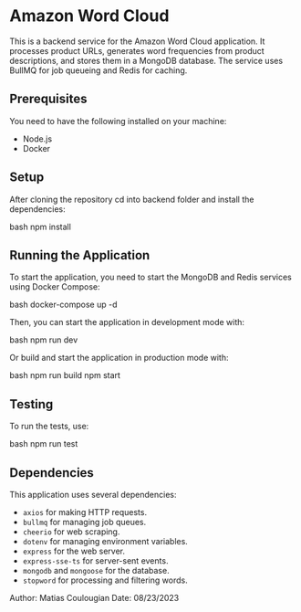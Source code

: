# Amazon Word Cloud

This is a backend service for the Amazon Word Cloud application. It processes product URLs, generates word frequencies from product descriptions, and stores them in a MongoDB database. The service uses BullMQ for job queueing and Redis for caching.

## Prerequisites

You need to have the following installed on your machine:

- Node.js
- Docker

## Setup

After cloning the repository cd into backend folder and install the dependencies:

bash npm install

## Running the Application

To start the application, you need to start the MongoDB and Redis services using Docker Compose:

bash docker-compose up -d

Then, you can start the application in development mode with:

bash npm run dev


Or build and start the application in production mode with:

bash npm run build npm start

## Testing

To run the tests, use:

bash npm run test

## Dependencies

This application uses several dependencies:

- `axios` for making HTTP requests.
- `bullmq` for managing job queues.
- `cheerio` for web scraping.
- `dotenv` for managing environment variables.
- `express` for the web server.
- `express-sse-ts` for server-sent events.
- `mongodb` and `mongoose` for the database.
- `stopword` for processing and filtering words.

Author: Matias Coulougian
Date: 08/23/2023
